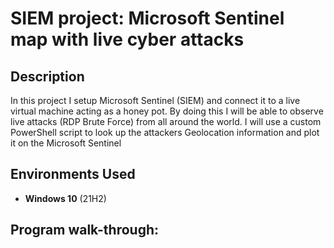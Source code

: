 <h1>SIEM project: Microsoft Sentinel map with live cyber attacks</h1>


<h2>Description</h2>
In this project I setup Microsoft Sentinel (SIEM) and connect it to a live virtual machine acting as a honey pot. By doing this I will be able to observe live attacks (RDP Brute Force) from all around the world. I will use a custom PowerShell script to look up the attackers Geolocation information and plot it on the Microsoft Sentinel
<br />

<h2>Environments Used </h2>

- <b>Windows 10</b> (21H2)

<h2>Program walk-through:</h2>


<!--
 ```diff
- text in red
+ text in green
! text in orange
# text in gray
@@ text in purple (and bold)@@
```
--!>
